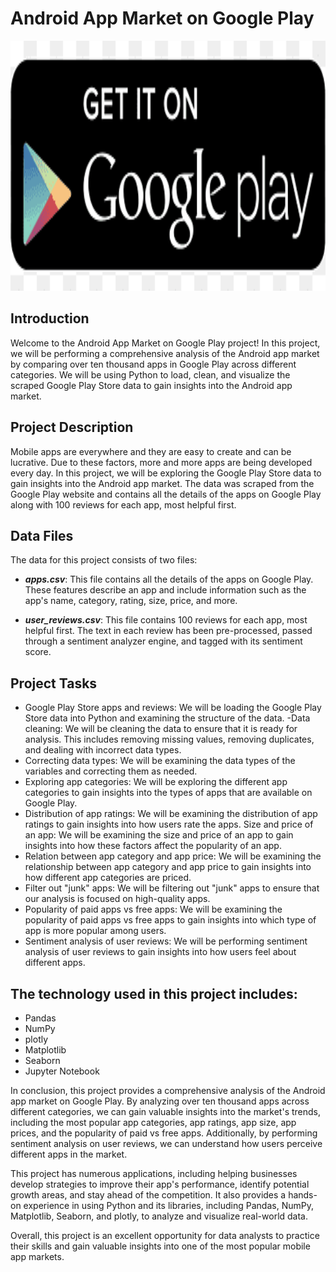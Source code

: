 # Android App Market on Google Play
<p align="center">
  <img src="https://github.com/nguneonard/Python_projects/blob/main/The%20Android%20App%20Market%20on%20Google%20Play/google%20play%20store.png"  title="hover text", width="1000" height="400">
</p>


## Introduction
Welcome to the Android App Market on Google Play project! In this project, we will be performing a comprehensive analysis of the Android app market by comparing over ten thousand apps in Google Play across different categories. We will be using Python to load, clean, and visualize the scraped Google Play Store data to gain insights into the Android app market.

## Project Description
Mobile apps are everywhere and they are easy to create and can be lucrative. Due to these factors, more and more apps are being developed every day. In this project, we will be exploring the Google Play Store data to gain insights into the Android app market. The data was scraped from the Google Play website and contains all the details of the apps on Google Play along with 100 reviews for each app, most helpful first.

## Data Files
The data for this project consists of two files:

- ***apps.csv***: This file contains all the details of the apps on Google Play. These features describe an app and include information such as the app's name, category, rating, size, price, and more.

- ***user_reviews.csv***: This file contains 100 reviews for each app, most helpful first. The text in each review has been pre-processed, passed through a sentiment analyzer engine, and tagged with its sentiment score.

## Project Tasks
- Google Play Store apps and reviews: We will be loading the Google Play Store data into Python and examining the structure of the data.
 -Data cleaning: We will be cleaning the data to ensure that it is ready for analysis. This includes removing missing values, removing duplicates, and dealing with incorrect data types.
- Correcting data types: We will be examining the data types of the variables and correcting them as needed.
- Exploring app categories: We will be exploring the different app categories to gain insights into the types of apps that are available on Google Play.
- Distribution of app ratings: We will be examining the distribution of app ratings to gain insights into how users rate the apps.
Size and price of an app: We will be examining the size and price of an app to gain insights into how these factors affect the popularity of an app.
- Relation between app category and app price: We will be examining the relationship between app category and app price to gain insights into how different app categories are priced.
- Filter out "junk" apps: We will be filtering out "junk" apps to ensure that our analysis is focused on high-quality apps.
- Popularity of paid apps vs free apps: We will be examining the popularity of paid apps vs free apps to gain insights into which type of app is more popular among users.
- Sentiment analysis of user reviews: We will be performing sentiment analysis of user reviews to gain insights into how users feel about different apps.

## The technology used in this project includes:
- Pandas
- NumPy
- plotly
- Matplotlib
- Seaborn
- Jupyter Notebook

In conclusion, this project provides a comprehensive analysis of the Android app market on Google Play. By analyzing over ten thousand apps across different categories, we can gain valuable insights into the market's trends, including the most popular app categories, app ratings, app size, app prices, and the popularity of paid vs free apps. Additionally, by performing sentiment analysis on user reviews, we can understand how users perceive different apps in the market.

This project has numerous applications, including helping businesses develop strategies to improve their app's performance, identify potential growth areas, and stay ahead of the competition. It also provides a hands-on experience in using Python and its libraries, including Pandas, NumPy, Matplotlib, Seaborn, and plotly, to analyze and visualize real-world data.

Overall, this project is an excellent opportunity for data analysts to practice their skills and gain valuable insights into one of the most popular mobile app markets.
